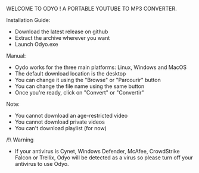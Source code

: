 WELCOME TO ODYO ! A PORTABLE YOUTUBE TO MP3 CONVERTER.


Installation Guide:
- Download the latest release on github
- Extract the archive wherever you want
- Launch Odyo.exe

Manual:
- Oydo works for the three main platforms: Linux, Windows and MacOS
- The default download location is the desktop
- You can change it using the "Browse" or "Parcourir" button
- You can change the file name using the same button
- Once you're ready, click on "Convert" or "Convertir"

Note:
- You cannot download an age-restricted video
- You cannot download private videos
- You can't download playlist (for now)

/!\ Warning
- If your antivirus is Cynet, Windows Defender, McAfee, CrowdStrike Falcon or Trellix, Odyo will be detected as a virus so please turn off your antivirus to use Odyo.
